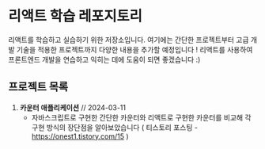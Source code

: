 # 리액트 학습 레포지토리

리액트를 학습하고 실습하기 위한 저장소입니다. 여기에는 간단한 프로젝트부터 고급 개발 기술을 적용한 프로젝트까지 다양한 내용을 추가할 예정입니다 ! 리액트를 사용하여 프론트엔드 개발을 연습하고 익히는 데에 도움이 되면 좋겠습니다 :)

## 프로젝트 목록

1. **카운터 애플리케이션**  // 2024-03-11
    - 자바스크립트로 구현한 간단한 카운터와 리액트로 구현한 카운터를 비교해 각 구현 방식의 장단점을 알아보았습니다
( 티스토리 포스팅 -  https://onest1.tistory.com/15 ) 



